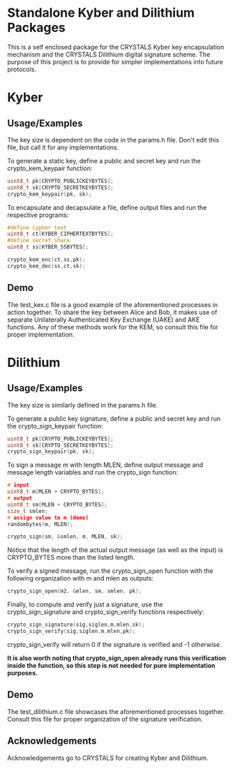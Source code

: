 # Standalone Kyber and Dilithium Packages
This is a self enclosed package for the CRYSTALS Kyber key encapsulation mechanism and the CRYSTALS Dilithium digital signature scheme. The purpose of this project is to provide for simpler implementations into future protocols.

# Kyber
## Usage/Examples
The key size is dependent on the code in the params.h file. Don't edit this file, but call it for any implementations.

To generate a static key, define a public and secret key and run the crypto_kem_keypair function:
```c
uint8_t pk[CRYPTO_PUBLICKEYBYTES];
uint8_t sk[CRYPTO_SECRETKEYBYTES];
crypto_kem_keypair(pk, sk);
```
To encapsulate and decapsulate a file, define output files and run the respective programs:
```c
#define cypher text
uint8_t ct[KYBER_CIPHERTEXTBYTES];
#define secret share
uint8_t ss[KYBER_SSBYTES];

crypto_kem_enc(ct,ss,pk);
crypto_kem_dec(ss,ct,sk);
```


## Demo

The test_kex.c file is a good example of the aforementioned processes in action together. To share the key between Alice and Bob, it makes use of separate Unilaterally Authenticated Key Exchange (UAKE) and AKE functions. Any of these methods work for the KEM, so consult this file for proper implementation.

# Dilithium
## Usage/Examples
The key size is similarly defined in the params.h file.

To generate a public key signature, define a public and secret key and run the crypto_sign_keypair function:
```c
uint8_t pk[CRYPTO_PUBLICKEYBYTES];
uint8_t sk[CRYPTO_SECRETKEYBYTES];
crypto_sign_keypair(pk, sk);
```

To sign a message m with length MLEN, define output message and message length variables and run the crypto_sign function:
```c
# input
uint8_t m[MLEN + CRYPTO_BYTES];
# output
uint8_t sm[MLEN + CRYPTO_BYTES];
size_t smlen;
# assign value to m (demo)
randombytes(m, MLEN);

crypto_sign(sm, &smlen, m, MLEN, sk);
```
Notice that the length of the actual output message (as well as the input) is CRYPTO_BYTES more than the listed length.

To verify a signed message, run the crypto_sign_open function with the following organization with m and mlen as outputs:
```c
crypto_sign_open(m2, &mlen, sm, smlen, pk);
```
Finally, to compute and verify just a signature, use the crypto_sign_signature and crypto_sign_verify functions respectively:
```c
crypto_sign_signature(sig,siglen,m,mlen,sk);
crypto_sign_verify(sig,siglen,m,mlen,pk);
```
crypto_sign_verify will return 0 if the signature is verified and -1 otherwise. 

**It is also worth noting that crypto_sign_open already runs this verification inside the function, so this step is not needed for pure implementation purposes.**
## Demo
The test_dilithium.c file showcases the aforementioned processes together. Consult this file for proper organization of the signature verification.
## Acknowledgements

Acknowledgements go to CRYSTALS for creating Kyber and Dilithium.
